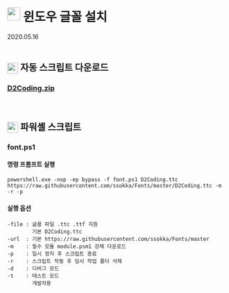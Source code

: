 # <img src="https://github.com/ssokka/Icons/blob/master/fonts.ico" width=30 style="vertical-align:top"> 윈도우 글꼴 설치
2020.05.16
<br><br>

## <img src="https://github.com/ssokka/Icons/blob/master/zip.ico" width=25 style="vertical-align:middle"> 자동 스크립트 다운로드

### [D2Coding.zip](https://github.com/ssokka/Windows/blob/master/Font/D2Coding.zip?raw=true)
<br>

## <img src="https://github.com/ssokka/Icons/blob/master/powershell.ico" width=25 style="vertical-align:bottom"> 파워셸 스크립트

### font.ps1

#### 명령 프롬프트 실행
```
powershell.exe -nop -ep bypass -f font.ps1 D2Coding.ttc https://raw.githubusercontent.com/ssokka/Fonts/master/D2Coding.ttc -m -r -p
```

#### 실행 옵션
```
-file : 글꼴 파일 .ttc .ttf 지원
        기본 D2Coding.ttc
-url  : 기본 https://raw.githubusercontent.com/ssokka/Fonts/master
-m    : 필수 모듈 module.psm1 강제 다운로드
-p    : 일시 정지 후 스크립트 종료
-r    : 스크립트 작동 후 임시 작업 폴더 삭제
-d    : 디버그 모드
-t    : 테스트 모드
        개발자용
```
